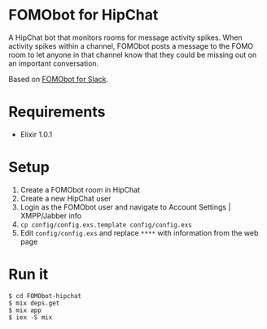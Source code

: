 FOMObot for HipChat
===================

A HipChat bot that monitors rooms for message activity spikes. When activity spikes within a channel, FOMObot posts a message to the FOMO room to let anyone in that channel know that they could be missing out on an important conversation.

Based on [FOMObot for Slack](https://github.com/thoughtbot/FOMObot).


Requirements
============

* Elixir 1.0.1


Setup
=====

1. Create a FOMObot room in HipChat
2. Create a new HipChat user
3. Login as the FOMObot user and navigate to Account Settings | XMPP/Jabber info
4. `cp config/config.exs.template config/config.exs`
5. Edit `config/config.exs` and replace `****` with information from the web page


Run it
====

```
$ cd FOMObot-hipchat
$ mix deps.get
$ mix app
$ iex -S mix
```
